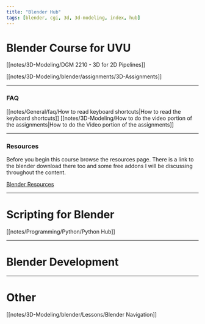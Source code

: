 ```yaml
---
title: "Blender Hub"
tags: [blender, cgi, 3d, 3d-modeling, index, hub]
---
```


# Blender Course for UVU

[[notes/3D-Modeling/DGM 2210 - 3D for 2D Pipelines]]

[[notes/3D-Modeling/blender/assignments/3D-Assignments]]


---



### FAQ
[[notes/General/faq/How to read keyboard shortcuts|How to read the keyboard shortcuts]]
[[notes/3D-Modeling/How to do the video portion of the assignments|How to do the Video portion of the assignments]]



---
### Resources
Before you begin this course browse the resources page. There is a link to the blender download there too and some free addons I will be discussing throughout the content.

[Blender Resources](notes/3D-Modeling/blender/Resources/Blender%20Resources.md)


---

# Scripting for Blender

[[notes/Programming/Python/Python Hub]]


---

# Blender Development




---

# Other

[[notes/3D-Modeling/blender/Lessons/Blender Navigation]]
